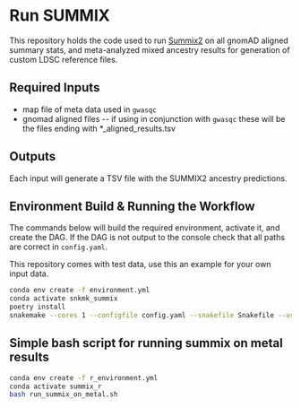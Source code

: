 # Run SUMMIX
This repository holds the code used to run [Summix2](https://github.com/hendriau/Summix) on all gnomAD aligned summary stats, and meta-analyzed mixed ancestry results for generation of custom LDSC reference files. 

## Required Inputs
* map file of meta data used in `gwasqc`
* gnomad aligned files -- if using in conjunction with `gwasqc` these will be the files ending with *_aligned_results.tsv

## Outputs
Each input will generate a TSV file with the SUMMIX2 ancestry predictions. 

## Environment Build & Running the Workflow
The commands below will build the required environment, activate it, and create the DAG. If the DAG is not output to the console check that all paths are correct in `config.yaml`. 

This repository comes with test data, use this an example for your own input data. 
```bash
conda env create -f environment.yml
conda activate snkmk_summix
poetry install
snakemake --cores 1 --configfile config.yaml --snakefile Snakefile --use-conda --conda-frontend conda --dry-run
```

## Simple bash script for running summix on metal results
```bash
conda env create -f r_environment.yml
conda activate summix_r
bash run_summix_on_metal.sh
```
